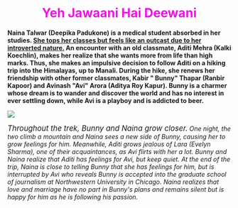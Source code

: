 <!DOCTYPE html>
<html>
    <body>
     <h1 align=center style="color:rgb(240, 16, 229)">Yeh Jawaani Hai Deewani</h1>
        <p>
            <b>Naina Talwar (Deepika Padukone) is a medical student absorbed in her studies. 
            <u>She tops her classes but feels like an outcast due to her introverted nature.</u> An encounter with an old classmate, Aditi Mehra (Kalki Koechlin), makes her realize that she wants more from life than high marks. 
            Thus, she makes an impulsive decision to follow Aditi on a hiking trip into the Himalayas, up to Manali.
             During the hike, she renews her friendship with other former classmates, Kabir "
        Bunny" Thapar (Ranbir Kapoor) and Avinash "Avi" Arora (Aditya Roy Kapur).
              Bunny is a charmer whose dream is to wander and discover the world and has no interest in ever settling down, while Avi is a playboy and is addicted to beer.</b>
        </p>
        <object>
        <img src=" https://images.livemint.com/rf/Image-621x414/LiveMint/Period1/2013/06/01/Photos/YJHD1[1]--621x414.jpg">
        </object>
        <p> 
             <i><big>Throughout the trek, Bunny and Naina grow closer.</big>
             One night, the two climb a mountain and Naina sees a new side of Bunny, causing her to grow feelings for him. Meanwhile, Aditi grows jealous of Lara (Evelyn Sharma), one of their acquaintances, as Avi flirts with her a lot.
           Bunny and Naina realize that Aditi has feelings for Avi, but keep quiet.
            At the end of the trip, Naina is close to telling Bunny that she has feelings for him, but is interrupted by Avi who reveals Bunny is accepted into the graduate school of journalism at Northwestern University in Chicago.
             Naina realizes that love and marriage have no part in Bunny's plans and remains silent but is happy for him as he is following his passion.</i>
        </p>
    </body>
</html>
